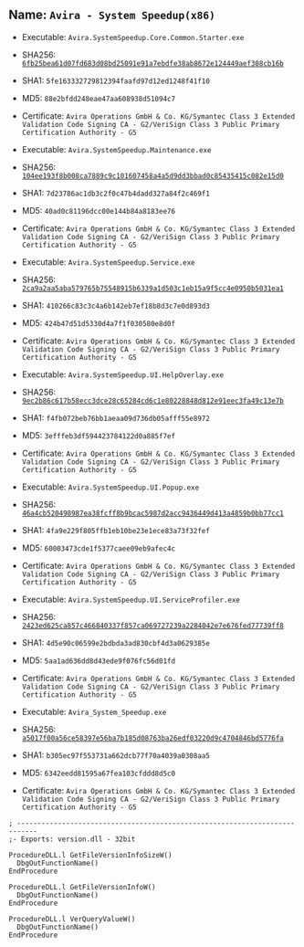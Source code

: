 ## Name: `Avira - System Speedup(x86)`

* Executable: `Avira.SystemSpeedup.Core.Common.Starter.exe`
* SHA256: [`6fb25bea61d07fd683d08bd25091e91a7ebdfe38ab8672e124449aef308cb16b`](https://www.hybrid-analysis.com/search?query=6fb25bea61d07fd683d08bd25091e91a7ebdfe38ab8672e124449aef308cb16b)
* SHA1: `5fe163332729812394faafd97d12ed1248f41f10`
* MD5: `88e2bfdd248eae47aa608938d51094c7`
* Certificate: `Avira Operations GmbH & Co. KG/Symantec Class 3 Extended Validation Code Signing CA - G2/VeriSign Class 3 Public Primary Certification Authority - G5`

* Executable: `Avira.SystemSpeedup.Maintenance.exe`
* SHA256: [`104ee193f8b008ca7889c9c101607458a4a5d9dd3bbad0c85435415c082e15d0`](https://www.hybrid-analysis.com/search?query=104ee193f8b008ca7889c9c101607458a4a5d9dd3bbad0c85435415c082e15d0)
* SHA1: `7d23786ac1db3c2f0c47b4dadd327a84f2c469f1`
* MD5: `40ad0c81196dcc00e144b84a8183ee76`
* Certificate: `Avira Operations GmbH & Co. KG/Symantec Class 3 Extended Validation Code Signing CA - G2/VeriSign Class 3 Public Primary Certification Authority - G5`

* Executable: `Avira.SystemSpeedup.Service.exe`
* SHA256: [`2ca9a2aa5aba579765b75548915b6339a1d503c1eb15a9f5cc4e0950b5031ea1`](https://www.hybrid-analysis.com/search?query=2ca9a2aa5aba579765b75548915b6339a1d503c1eb15a9f5cc4e0950b5031ea1)
* SHA1: `410266c83c3c4a6b142eb7ef18b8d3c7e0d893d3`
* MD5: `424b47d51d5330d4a7f1f030580e8d0f`
* Certificate: `Avira Operations GmbH & Co. KG/Symantec Class 3 Extended Validation Code Signing CA - G2/VeriSign Class 3 Public Primary Certification Authority - G5`

* Executable: `Avira.SystemSpeedup.UI.HelpOverlay.exe`
* SHA256: [`9ec2b86c617b58ecc3dce28c65284cd6c1e80228848d812e91eec3fa49c13e7b`](https://www.hybrid-analysis.com/search?query=9ec2b86c617b58ecc3dce28c65284cd6c1e80228848d812e91eec3fa49c13e7b)
* SHA1: `f4fb072beb76bb1aeaa09d736db05afff55e8972`
* MD5: `3efffeb3df594423784122d0a885f7ef`
* Certificate: `Avira Operations GmbH & Co. KG/Symantec Class 3 Extended Validation Code Signing CA - G2/VeriSign Class 3 Public Primary Certification Authority - G5`

* Executable: `Avira.SystemSpeedup.UI.Popup.exe`
* SHA256: [`46a4cb520498987ea38fcff8b9bcac5987d2acc9436449d413a4859b0bb77cc1`](https://www.hybrid-analysis.com/search?query=46a4cb520498987ea38fcff8b9bcac5987d2acc9436449d413a4859b0bb77cc1)
* SHA1: `4fa9e229f805ffb1eb10be23e1ece83a73f32fef`
* MD5: `60003473cde1f5377caee09eb9afec4c`
* Certificate: `Avira Operations GmbH & Co. KG/Symantec Class 3 Extended Validation Code Signing CA - G2/VeriSign Class 3 Public Primary Certification Authority - G5`

* Executable: `Avira.SystemSpeedup.UI.ServiceProfiler.exe`
* SHA256: [`2423ed625ca857c466840337f857ca069727239a2284042e7e676fed77739ff8`](https://www.hybrid-analysis.com/search?query=2423ed625ca857c466840337f857ca069727239a2284042e7e676fed77739ff8)
* SHA1: `4d5e90c06599e2bdbda3ad830cbf4d3a0629385e`
* MD5: `5aa1ad636dd8d43ede9f076fc56d01fd`
* Certificate: `Avira Operations GmbH & Co. KG/Symantec Class 3 Extended Validation Code Signing CA - G2/VeriSign Class 3 Public Primary Certification Authority - G5`

* Executable: `Avira_System_Speedup.exe`
* SHA256: [`a5017f00a56ce58397e56ba7b185d08763ba26edf03220d9c4704846bd5776fa`](https://www.hybrid-analysis.com/search?query=a5017f00a56ce58397e56ba7b185d08763ba26edf03220d9c4704846bd5776fa)
* SHA1: `b305ec97f553731a662dcb77f70a4039a0308aa5`
* MD5: `6342eedd81595a67fea103cfddd8d5c0`
* Certificate: `Avira Operations GmbH & Co. KG/Symantec Class 3 Extended Validation Code Signing CA - G2/VeriSign Class 3 Public Primary Certification Authority - G5`

```
; ---------------------------------------------------------------------------
;- Exports: version.dll - 32bit

ProcedureDLL.l GetFileVersionInfoSizeW()
  DbgOutFunctionName()
EndProcedure

ProcedureDLL.l GetFileVersionInfoW()
  DbgOutFunctionName()
EndProcedure

ProcedureDLL.l VerQueryValueW()
  DbgOutFunctionName()
EndProcedure
```
